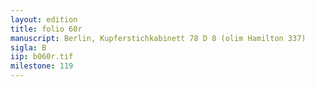 ```yaml
---
layout: edition
title: folio 60r
manuscript: Berlin, Kupferstichkabinett 78 D 8 (olim Hamilton 337)
sigla: B
iip: b060r.tif
milestone: 119
---
```

